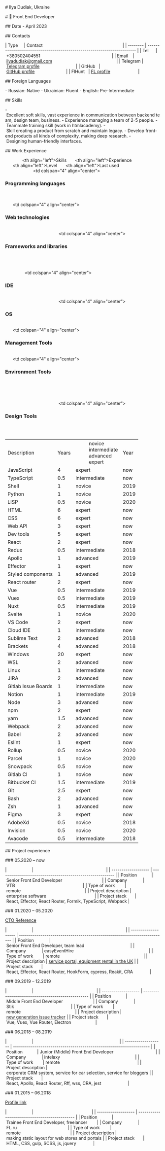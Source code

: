  # Ilya Dudiak, Ukraine 

 # 🦈 Front End Developer  
  
 ## Date - April 2023
  
 ## Contacts 
  
 | Type     | Contact                                                                  | 
 | -------- | ------------------------------------------------------------------------ | 
 | Tel      | +380502404551                                                           | 
 | Email    | ilyadudiak@gmail.com                                                     | 
 | Telegram | [Telegram profile](https://t.me/ilyadudiak)                              | 
 | GitHub   | [GitHub profile](https://github.com/ilyadudiak)                          | 
 | FlHunt   | [FL profile](https://www.fl.ru/users/v_e_c_t_o_r/)                       | 
  
 ## Foreign Languages 
  
 - Russian: Native 
 - Ukrainian: Fluent 
 - English: Pre-Intermediate 
  
 ## Skills 
  
 - Excellent soft skills, vast experience in communication between backend team, design team, business. 
 - Experience managing a team of 2-5 people. 
 - Teammate training skill (work in htmlacademy). 
 - Skill creating a product from scratch and maintain legacy. 
 - Develop front-end products all kinds of complexity, making deep research. 
 - Designing human-friendly interfaces. 
  
 ## Work Experience 
  
   <table> 
     <tr> 
       <th align="left">Skills</th> 
       <th align="left">Experience</th> 
       <th align="left">Level</th> 
       <th align="left">Last used</th> 
     </tr> 
     <tr> 
       <td>Description</td> 
       <td>Years</td> 
       <td> 
           novice<br/> 
           intermediate<br/> 
           advanced<br/> 
           expert   
       </td> 
       <td>Year</td> 
     </tr> 
     <tr> 
       <td colspan="4" align="center"><h3>Programming languages</h3></td> 
     </tr> 
     <tr> 
       <td>JavaScript</td> 
       <td>4</td> 
       <td>expert</td> 
       <td>now</td> 
     </tr> 
     <tr> 
       <td>TypeScript</td> 
       <td>0.5</td> 
       <td>intermediate</td> 
       <td>now</td> 
     </tr> 
     <tr> 
       <td>Shell</td> 
       <td>1</td> 
       <td>novice</td> 
       <td>2019</td> 
     </tr> 
     <tr> 
       <td>Python</td> 
       <td>1</td> 
       <td>novice</td> 
       <td>2019</td> 
     </tr> 
      <tr> 
       <td>LISP</td> 
       <td>0.5</td> 
       <td>novice</td> 
       <td>2020</td> 
     </tr> 
     <tr> 
       <td colspan="4" align="center"><h3>Web technologies</h3></td> 
     </tr> 
     <tr> 
       <td>HTML</td> 
       <td>6</td> 
       <td>expert</td> 
       <td>now</td> 
     </tr> 
     <tr> 
       <td>CSS</td> 
       <td>6</td> 
       <td>expert</td> 
       <td>now</td> 
     </tr> 
     <tr> 
       <td>Web API</td> 
       <td>3</td> 
       <td>expert</td> 
       <td>now</td> 
     </tr> 
     <tr> 
       <td>Dev tools</td> 
       <td>5</td> 
       <td>expert</td> 
       <td>now</td> 
     </tr> 
     <tr> 
       <td colspan="4" align="center"><h3>Frameworks and libraries</h3></td> 
     </tr> 
     <tr> 
       <td>React</td> 
       <td>2</td> 
       <td>expert</td> 
       <td>now</td> 
     </tr> 
     <tr> 
       <td>Redux</td> 
       <td>0.5</td> 
       <td>intermediate</td> 
       <td>2018</td> 
     </tr> 
     <tr> 
       <td>Apollo</td> 
       <td>1</td> 
       <td>advanced</td> 
       <td>2019</td> 
     </tr> 
     <tr> 
       <td>Effector</td> 
       <td>1</td> 
       <td>expert</td> 
       <td>now</td> 
     </tr> 
     <tr> 
       <td>Styled components</td> 
       <td>1</td> 
       <td>advanced</td> 
       <td>2019</td> 
     </tr> 
     <tr> 
       <td>React router</td> 
       <td>2</td> 
       <td>expert</td> 
       <td>now</td> 
     </tr> 
     <tr> 
       <td>Vue</td> 
       <td>0.5</td> 
       <td>intermediate</td> 
       <td>2019</td> 
     </tr> 
     <tr> 
       <td>Vuex</td> 
       <td>0.5</td> 
       <td>intermediate</td> 
       <td>2019</td> 
     </tr> 
     <tr> 
       <td>Nuxt</td> 
       <td>0.5</td> 
       <td>intermediate</td> 
       <td>2019</td> 
     </tr> 
     <tr> 
       <td>Svelte</td> 
       <td>1</td> 
       <td>novice</td> 
       <td>2020</td> 
     </tr> 
     <tr> 
       <td colspan="4" align="center"><h3>IDE</h3></td> 
     </tr> 
     <tr> 
       <td>VS Code</td> 
       <td>2</td> 
       <td>expert</td> 
       <td>now</td> 
     </tr> 
     <tr> 
       <td>Cloud IDE</td> 
       <td>1</td> 
       <td>intermediate</td> 
       <td>now</td> 
     </tr> 
     <tr> 
       <td>Sublime Text</td> 
       <td>2</td> 
       <td>advanced</td> 
       <td>2018</td> 
     </tr> 
     <tr> 
       <td>Brackets</td> 
       <td>4</td> 
       <td>advanced</td> 
       <td>2018</td> 
     </tr> 
     <tr> 
       <td colspan="4" align="center"><h3>OS</h3></td> 
     </tr> 
     <tr> 
       <td>Windows</td> 
       <td>20</td> 
       <td>expert</td> 
       <td>now</td> 
     </tr> 
     <tr> 
       <td>WSL</td> 
       <td>2</td> 
       <td>advanced</td> 
       <td>now</td> 
     </tr> 
     <tr> 
       <td>Linux</td> 
       <td>1</td> 
       <td>intermediate</td> 
       <td>now</td> 
     </tr> 
     <tr> 
       <td colspan="4" align="center"><h3>Management Tools</h3></td> 
     </tr> 
     <tr> 
       <td>JIRA</td> 
       <td>2</td> 
       <td>advanced</td> 
       <td>now</td> 
     </tr> 
     <tr> 
       <td>Gitlab Issue Boards</td> 
       <td>1</td> 
       <td>intermediate</td> 
       <td>now</td> 
     </tr> 
     <tr> 
       <td>Notion</td> 
       <td>1</td> 
       <td>intermediate</td> 
       <td>2019</td> 
     </tr> 
     <tr> 
       <td colspan="4" align="center"><h3>Environment Tools</h3></td> 
     </tr> 
     <tr> 
       <td>Node</td> 
       <td>3</td> 
       <td>advanced</td> 
       <td>now</td> 
     </tr> 
     <tr> 
       <td>npm</td> 
       <td>2</td> 
       <td>expert</td> 
       <td>now</td> 
     </tr> 
     <tr> 
       <td>yarn</td> 
       <td>1.5</td> 
       <td>advanced</td> 
       <td>now</td> 
     </tr> 
     <tr> 
       <td>Webpack</td> 
       <td>2</td> 
       <td>advanced</td> 
       <td>now</td> 
     </tr> 
     <tr> 
       <td>Babel</td> 
       <td>2</td> 
       <td>advanced</td> 
       <td>now</td> 
     </tr> 
     <tr> 
       <td>Eslint</td> 
       <td>1</td> 
       <td>expert</td> 
       <td>now</td> 
     </tr> 
     <tr> 
       <td>Rollup</td> 
       <td>0.5</td> 
       <td>novice</td> 
       <td>2020</td> 
     </tr> 
     <tr> 
       <td>Parcel</td> 
       <td>1</td> 
       <td>novice</td> 
       <td>2020</td> 
     </tr> 
     <tr> 
       <td>Snowpack</td> 
       <td>0.5</td> 
       <td>novice</td> 
       <td>now</td> 
     </tr> 
     <tr> 
       <td>Gitlab CI</td> 
       <td>1</td> 
       <td>novice</td> 
       <td>now</td> 
     </tr> 
     <tr> 
       <td>Bitbucket CI</td> 
       <td>1.5</td> 
       <td>intermediate</td> 
       <td>2019</td> 
     </tr> 
     <tr> 
       <td>Git</td> 
       <td>2.5</td> 
       <td>expert</td> 
       <td>now</td> 
     </tr> 
     <tr> 
       <td>Bash</td> 
       <td>2</td> 
       <td>advanced</td> 
       <td>now</td> 
     </tr> 
     <tr> 
       <td>Zsh</td> 
       <td>1</td> 
       <td>advanced</td> 
       <td>now</td> 
     </tr> 
     <tr> 
       <td colspan="4" align="center"><h3>Design Tools</h3></td> 
     </tr> 
     <tr> 
       <td>Figma</td> 
       <td>3</td> 
       <td>expert</td> 
       <td>now</td> 
     </tr> 
     <tr> 
       <td>AdobeXd</td> 
       <td>0.5</td> 
       <td>novice</td> 
       <td>2018</td> 
     </tr> 
     <tr> 
       <td>Invision</td> 
       <td>0.5</td> 
       <td>novice</td> 
       <td>2020</td> 
     </tr> 
     <tr> 
       <td>Avacode</td> 
       <td>0.5</td> 
       <td>intermediate</td> 
       <td>2018</td> 
     </tr> 
   </table> 
  
 ## Project experience 
  
 ### 05.2020 – now 
  
 |                     |                                                            | 
 | ------------------- | ---------------------------------------------------------- | 
 | Position            | Senior Front End Developer                                 | 
 | Company             | VTB                                                        | 
 | Type of work        | remote                                                     | 
 | Project description | enterprise software                                        | 
 | Project stack       | React, Effector, React Router, Formik, TypeScript, Webpack | 
  
 ### 01.2020 – 05.2020 
  
 [CTO Reference](https://drive.google.com/file/d/1s8NSBuDTUm4fsUiexCqvQT7MvuWubqZo/view?usp=sharing) 
  
 |                     |                                                                            | 
 | ------------------- | -------------------------------------------------------------------------- | 
 | Position            | Senior Front End Developer, team lead                                      | 
 | Company             | easyEventHire                                                              | 
 | Type of work        | remote                                                                     | 
 | Project description | [service portal, equipment rental in the UK](https://easyeventhireuk.com/) | 
 | Project stack       | React, Effector, React Router, HookForm, cypress, Reakit, CRA              | 
  
 ### 09.2019 – 12.2019 
  
 |                     |                                                    | 
 | ------------------- | -------------------------------------------------- | 
 | Position            | Middle Front End Developer                         | 
 | Company             | Stik                                               | 
 | Type of work        | remote                                             | 
 | Project description | [new generation issue tracker](https://shtab.app/) | 
 | Project stack       | Vue, Vuex, Vue Router, Electron                    | 
  
 ### 06.2018 – 08.2019 
  
 |                     |                                                                       | 
 | ------------------- | --------------------------------------------------------------------- | 
 | Position            | Junior (Middle) Front End Developer                                   | 
 | Company             | intelaxy                                                              | 
 | Type of work        | remote                                                                | 
 | Project description | corporate CRM system, service for car selection, service for bloggers | 
 | Project stack       | React, Apollo, React Router, Rff, wss, CRA, jest                      | 
  
 ### 01.2015 – 06.2018 
  
 [Profile link](https://www.fl.ru/users/v_e_c_t_o_r/) 
  
 |                     |                                                | 
 | ------------------- | ---------------------------------------------- | 
 | Position            | Trainee Front End Developer, freelancer        | 
 | Company             | FL.ru                                          | 
 | Type of work        | remote                                         | 
 | Project description | making static layout for web stores and portals | 
 | Project stack       | HTML, CSS, gulp, SCSS, js, jquery              |
